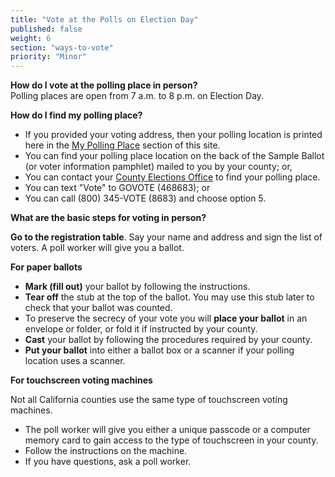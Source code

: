 ```yaml
---
title: "Vote at the Polls on Election Day"
published: false
weight: 6
section: "ways-to-vote"
priority: "Minor"
---
```

**How do I vote at the polling place in person?**  
Polling places are open from 7 a.m. to 8 p.m. on Election Day.  

**How do I find my polling place?**   
- If you provided your voting address, then your polling location is printed here in the [My Polling Place](#section-my-polling-place) section of this site.  
- You can find your polling place location on the back of the Sample Ballot (or voter information pamphlet) mailed to you by your county; or,  
- You can contact your [County Elections Office](http://www.sos.ca.gov/elections/voting-resources/county-elections-offices/) to find your polling place.  
- You can text "Vote" to GOVOTE (468683); or  
- You can call (800) 345-VOTE (8683) and choose option 5.  

**What are the basic steps for voting in person?**  

**Go to the registration table**. Say your name and address and sign the list of voters. A poll worker will give you a ballot.  

**For paper ballots**  
 - **Mark (fill out)** your ballot by following the instructions.  
 - **Tear off** the stub at the top of the ballot. You may use this stub later to check that your ballot was counted.  
 - To preserve the secrecy of your vote you will **place your ballot** in an envelope or folder, or fold it if instructed by your county.  
 - **Cast** your ballot by following the procedures required by your county.  
 - **Put your ballot** into either a ballot box or a scanner if your polling location uses a scanner.  

**For touchscreen voting machines**  

Not all California counties use the same type of touchscreen voting machines.  
 - The poll worker will give you either a unique passcode or a computer memory card to gain access to the type of touchscreen in your county.  
 - Follow the instructions on the machine.  
 - If you have questions, ask a poll worker.
